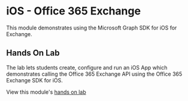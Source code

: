 iOS - Office 365 Exchange
=========================

This module demonstrates using the Microsoft Graph SDK for iOS for Exchange.

## Hands On Lab
The lab lets students create, configure and run an iOS App which demonstrates
calling the Office 365 Exchange API using the Office 365 Exchange SDK for iOS.

View this module's [hands on lab](hands-on-lab.md)
